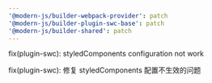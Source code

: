 ```yaml
---
'@modern-js/builder-webpack-provider': patch
'@modern-js/builder-plugin-swc-base': patch
'@modern-js/builder-shared': patch
---
```


fix(plugin-swc): styledComponents configuration not work

fix(plugin-swc): 修复 styledComponents 配置不生效的问题
